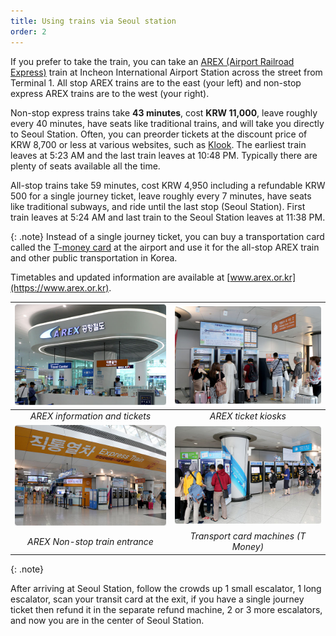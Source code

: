 ```yaml
---
title: Using trains via Seoul station
order: 2
---
```

If you prefer to take the train, you can take an [AREX (Airport Railroad Express)](https://www.arex.or.kr) train at Incheon International Airport Station across the street from Terminal 1. All stop AREX trains are to the east (your left) and non-stop express AREX trains are to the west (your right). 

Non-stop express trains take **43 minutes**, cost **KRW 11,000**, leave roughly every 40 minutes, have seats like traditional trains, and will take you directly to Seoul Station. 
Often, you can preorder tickets at the discount price of KRW 8,700 or less at various websites, such as [Klook](https://www.klook.com/en-US/activity/1163-airport-to-seoul-city-center-arex-train-incheon/).
The earliest train leaves at 5:23 AM and the last train leaves at 10:48 PM.
Typically there are plenty of seats available all the time.

All-stop trains take 59 minutes, cost KRW 4,950 including a refundable KRW 500 for a single journey ticket, leave roughly every 7 minutes, have seats like traditional subways, and ride until the last stop (Seoul Station). First train leaves at 5:24 AM and last train to the Seoul Station leaves at 11:38 PM.

{: .note}
Instead of a single journey ticket, you can buy a transportation card called the [T-money card](https://www.t-money.co.kr/ncs/pct/tmnyintd/ReadFrgnKoreaTourCardEngIntd.dev) at the airport and use it for the all-stop AREX train and other public transportation in Korea.

Timetables and updated information are available at [www.arex.or.kr](https://www.arex.or.kr).

|![AREX information and tickets](/assets/images/icn-arex-info.jpg)|![AREX ticket kiosks](/assets/images/icn-arex-ticket-kiosk.jpg)|
|:--:|:--:|
|*AREX information and tickets*|*AREX ticket kiosks*|
|![AREX Non-stop train entrance](/assets/images/icn-arex-entrance.jpg)|![Transport card machines (T Money)](/assets/images/icn-tmoney-machine.jpg)|
|*AREX Non-stop train entrance*|*Transport card machines (T Money)*|

{: .note}


After arriving at Seoul Station, follow the crowds up 1 small escalator, 1 long escalator, scan your transit card at the exit, if you have a single journey ticket then refund it in the separate refund machine, 2 or 3 more escalators, and now you are in the center of Seoul Station. 

